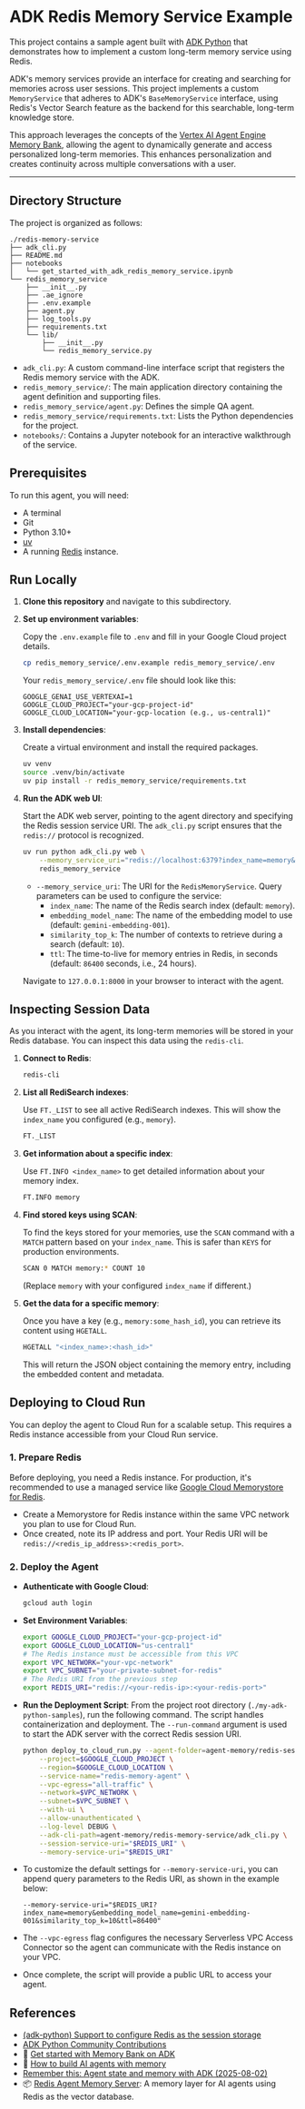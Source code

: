 # ADK Redis Memory Service Example

This project contains a sample agent built with [ADK Python](https://google.github.io/adk-docs/) that demonstrates how to implement a custom long-term memory service using Redis.

ADK's memory services provide an interface for creating and searching for memories across user sessions. This project implements a custom `MemoryService` that adheres to ADK's `BaseMemoryService` interface, using Redis's Vector Search feature as the backend for this searchable, long-term knowledge store.

This approach leverages the concepts of the [Vertex AI Agent Engine Memory Bank](https://docs.cloud.google.com/agent-builder/agent-engine/memory-bank/overview), allowing the agent to dynamically generate and access personalized long-term memories. This enhances personalization and creates continuity across multiple conversations with a user.

---

## Directory Structure

The project is organized as follows:

```
./redis-memory-service
├── adk_cli.py
├── README.md
├── notebooks
│   └── get_started_with_adk_redis_memory_service.ipynb
└── redis_memory_service
    ├── __init__.py
    ├── .ae_ignore
    ├── .env.example
    ├── agent.py
    ├── log_tools.py
    ├── requirements.txt
    └── lib/
        ├── __init__.py
        └── redis_memory_service.py
```

- `adk_cli.py`: A custom command-line interface script that registers the Redis memory service with the ADK.
- `redis_memory_service/`: The main application directory containing the agent definition and supporting files.
- `redis_memory_service/agent.py`: Defines the simple QA agent.
- `redis_memory_service/requirements.txt`: Lists the Python dependencies for the project.
- `notebooks/`: Contains a Jupyter notebook for an interactive walkthrough of the service.

## Prerequisites

To run this agent, you will need:
- A terminal
- Git
- Python 3.10+
- [uv](https://docs.astral.sh/uv/getting-started/installation/)
- A running [Redis](https://redis.io/docs/getting-started/installation/) instance.

## Run Locally

1.  **Clone this repository** and navigate to this subdirectory.

2.  **Set up environment variables**:

    Copy the `.env.example` file to `.env` and fill in your Google Cloud project details.

    ```bash
    cp redis_memory_service/.env.example redis_memory_service/.env
    ```

    Your `redis_memory_service/.env` file should look like this:

    ```
    GOOGLE_GENAI_USE_VERTEXAI=1
    GOOGLE_CLOUD_PROJECT="your-gcp-project-id"
    GOOGLE_CLOUD_LOCATION="your-gcp-location (e.g., us-central1)"
    ```

3.  **Install dependencies**:

    Create a virtual environment and install the required packages.

    ```bash
    uv venv
    source .venv/bin/activate
    uv pip install -r redis_memory_service/requirements.txt
    ```

4.  **Run the ADK web UI**:

    Start the ADK web server, pointing to the agent directory and specifying the Redis session service URI. The `adk_cli.py` script ensures that the `redis://` protocol is recognized.

    ```bash
    uv run python adk_cli.py web \
        --memory_service_uri="redis://localhost:6379?index_name=memory&embedding_model_name=gemini-embedding-001&similarity_top_k=10&ttl=86400" \
        redis_memory_service
    ```

    *   `--memory_service_uri`: The URI for the `RedisMemoryService`. Query parameters can be used to configure the service:
        *   `index_name`: The name of the Redis search index (default: `memory`).
        *   `embedding_model_name`: The name of the embedding model to use (default: `gemini-embedding-001`).
        *   `similarity_top_k`: The number of contexts to retrieve during a search (default: `10`).
        *   `ttl`: The time-to-live for memory entries in Redis, in seconds (default: `86400` seconds, i.e., 24 hours).

    Navigate to `127.0.0.1:8000` in your browser to interact with the agent.

## Inspecting Session Data

As you interact with the agent, its long-term memories will be stored in your Redis database. You can inspect this data using the `redis-cli`.

1.  **Connect to Redis**:
    ```bash
    redis-cli
    ```

2.  **List all RediSearch indexes**:

    Use `FT._LIST` to see all active RediSearch indexes. This will show the `index_name` you configured (e.g., `memory`).
    ```bash
    FT._LIST
    ```

3.  **Get information about a specific index**:

    Use `FT.INFO <index_name>` to get detailed information about your memory index.
    ```bash
    FT.INFO memory
    ```

4.  **Find stored keys using SCAN**:

    To find the keys stored for your memories, use the `SCAN` command with a `MATCH` pattern based on your `index_name`. This is safer than `KEYS` for production environments.
    ```bash
    SCAN 0 MATCH memory:* COUNT 10
    ```
    (Replace `memory` with your configured `index_name` if different.)

5.  **Get the data for a specific memory**:

    Once you have a key (e.g., `memory:some_hash_id`), you can retrieve its content using `HGETALL`.
    ```bash
    HGETALL "<index_name>:<hash_id>"
    ```
    This will return the JSON object containing the memory entry, including the embedded content and metadata.

## Deploying to Cloud Run

You can deploy the agent to Cloud Run for a scalable setup. This requires a Redis instance accessible from your Cloud Run service.

### 1. Prepare Redis

Before deploying, you need a Redis instance. For production, it's recommended to use a managed service like [Google Cloud Memorystore for Redis](https://cloud.google.com/memorystore/docs/redis).

- Create a Memorystore for Redis instance within the same VPC network you plan to use for Cloud Run.
- Once created, note its IP address and port. Your Redis URI will be `redis://<redis_ip_address>:<redis_port>`.

### 2. Deploy the Agent

- **Authenticate with Google Cloud**:
    ```bash
    gcloud auth login
    ```
- **Set Environment Variables**:
    ```bash
    export GOOGLE_CLOUD_PROJECT="your-gcp-project-id"
    export GOOGLE_CLOUD_LOCATION="us-central1"
    # The Redis instance must be accessible from this VPC
    export VPC_NETWORK="your-vpc-network"
    export VPC_SUBNET="your-private-subnet-for-redis"
    # The Redis URI from the previous step
    export REDIS_URI="redis://<your-redis-ip>:<your-redis-port>"
    ```
- **Run the Deployment Script**:
    From the project root directory (`./my-adk-python-samples`), run the following command. The script handles containerization and deployment. The `--run-command` argument is used to start the ADK server with the correct Redis session URI.
    ```bash
    python deploy_to_cloud_run.py --agent-folder=agent-memory/redis-session-service/redis_session_service \
        --project=$GOOGLE_CLOUD_PROJECT \
        --region=$GOOGLE_CLOUD_LOCATION \
        --service-name="redis-memory-agent" \
        --vpc-egress="all-traffic" \
        --network=$VPC_NETWORK \
        --subnet=$VPC_SUBNET \
        --with-ui \
        --allow-unauthenticated \
        --log-level DEBUG \
        --adk-cli-path=agent-memory/redis-memory-service/adk_cli.py \
        --session-service-uri="$REDIS_URI" \
        --memory-service-uri="$REDIS_URI"
    ```

- To customize the default settings for `--memory-service-uri`, you can append query parameters to the Redis URI, as shown in the example below:
    ```
    --memory-service-uri="$REDIS_URI?index_name=memory&embedding_model_name=gemini-embedding-001&similarity_top_k=10&ttl=86400"
    ```
- The `--vpc-egress` flag configures the necessary Serverless VPC Access Connector so the agent can communicate with the Redis instance on your VPC.
- Once complete, the script will provide a public URL to access your agent.

## References

- [(adk-python) Support to configure Redis as the session storage](https://github.com/google/adk-python/issues/938#issuecomment-3429871364)
- [ADK Python Community Contributions](https://github.com/google/adk-python-community)
- 📓 [Get started with Memory Bank on ADK](https://github.com/GoogleCloudPlatform/generative-ai/blob/main/agents/agent_engine/memory_bank/get_started_with_memory_bank_on_adk.ipynb)
- 🎥 [How to build AI agents with memory](https://youtu.be/sMtrelDNxIc?si=sw_-ALjIP93DjtED)
- [Remember this: Agent state and memory with ADK (2025-08-02)](https://cloud.google.com/blog/topics/developers-practitioners/remember-this-agent-state-and-memory-with-adk?hl=en)
- 📦 [Redis Agent Memory Server](https://github.com/redis/agent-memory-server): A memory layer for AI agents using Redis as the vector database.
